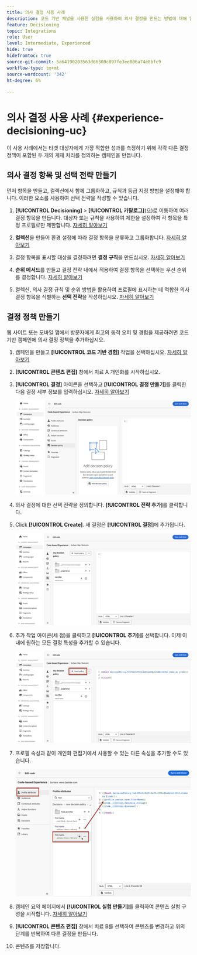 ```yaml
---
title: 의사 결정 사용 사례
description: 코드 기반 채널을 사용한 실험을 사용하여 의사 결정을 만드는 방법에 대해 알아봅니다
feature: Decisioning
topic: Integrations
role: User
level: Intermediate, Experienced
hide: true
hidefromtoc: true
source-git-commit: 5a64190203563d66309c897fe3ee806a74e8bfc9
workflow-type: tm+mt
source-wordcount: '342'
ht-degree: 6%

---
```


# 의사 결정 사용 사례 {#experience-decisioning-uc}

이 사용 사례에서는 타겟 대상자에게 가장 적합한 성과를 측정하기 위해 각각 다른 결정 정책이 포함된 두 개의 게재 처리를 정의하는 캠페인을 만듭니다.

## 의사 결정 항목 및 선택 전략 만들기

먼저 항목을 만들고, 컬렉션에서 함께 그룹화하고, 규칙과 등급 지정 방법을 설정해야 합니다. 이러한 요소를 사용하여 선택 전략을 작성할 수 있습니다.

1. **[!UICONTROL Decisioning]** > **[!UICONTROL 카탈로그]**(으)로 이동하여 여러 결정 항목을 만듭니다. 대상자 또는 규칙을 사용하여 제한을 설정하여 각 항목을 특정 프로필로만 제한합니다. [자세히 알아보기](items.md)

   <!--
   1. From the items list, click the **[!UICONTROL Edit schema]** button  and edit the custom attributes if needed. [Learn how to work with catalogs](catalogs.md)-->

1. **컬렉션**&#x200B;을 만들어 환경 설정에 따라 결정 항목을 분류하고 그룹화합니다. [자세히 알아보기](collections.md)

1. 결정 항목을 표시할 대상을 결정하려면 **결정 규칙**&#x200B;을 만드십시오. [자세히 알아보기](rules.md)

1. **순위 메서드**&#x200B;를 만들고 결정 전략 내에서 적용하여 결정 항목을 선택하는 우선 순위를 결정합니다. [자세히 알아보기](ranking.md)

1. 컬렉션, 의사 결정 규칙 및 순위 방법을 활용하여 프로필에 표시하는 데 적합한 의사 결정 항목을 식별하는 **선택 전략**&#x200B;을 작성하십시오. [자세히 알아보기](selection-strategies.md)

## 결정 정책 만들기

웹 사이트 또는 모바일 앱에서 방문자에게 최고의 동적 오퍼 및 경험을 제공하려면 코드 기반 캠페인에 의사 결정 정책을 추가하십시오.

<!--Define two delivery treatments each containing a different decision policy.-->

1. 캠페인을 만들고 **[!UICONTROL 코드 기반 경험]** 작업을 선택하십시오. [자세히 알아보기](../code-based/create-code-based.md)

1. **[!UICONTROL 콘텐츠 편집]** 창에서 치료 A 개인화를 시작하십시오.

1. **[!UICONTROL 결정]** 아이콘을 선택하고 **[!UICONTROL 결정 만들기]**&#x200B;를 클릭한 다음 결정 세부 정보를 입력하십시오. [자세히 알아보기](create-decision.md)

   ![](assets/decision-code-based-create.png)

1. 의사 결정에 대한 선택 전략을 정의합니다. **[!UICONTROL 전략 추가]**&#x200B;를 클릭합니다.

1. Click **[!UICONTROL Create]**. 새 결정은 **[!UICONTROL 결정]**&#x200B;에 추가됩니다.

   ![](assets/decision-code-based-decision-added.png)

1. 추가 작업 아이콘(세 점)을 클릭하고 **[!UICONTROL 추가]**&#x200B;를 선택합니다. 이제 이 내에 원하는 모든 결정 특성을 추가할 수 있습니다.

   ![](assets/decision-code-based-add-decision.png)

1. 프로필 속성과 같이 개인화 편집기에서 사용할 수 있는 다른 속성을 추가할 수도 있습니다.

   ![](assets/decision-code-based-decision-profile-attribute.png)

1. 캠페인 요약 페이지에서 **[!UICONTROL 실험 만들기]**&#x200B;를 클릭하여 콘텐츠 실험 구성을 시작합니다. [자세히 알아보기](../content-management/content-experiment.md)

1. **[!UICONTROL 콘텐츠 편집]** 창에서 치료 B를 선택하여 콘텐츠를 변경하고 위의 단계를 반복하여 다른 결정을 만듭니다.

1. 콘텐츠를 저장합니다.


